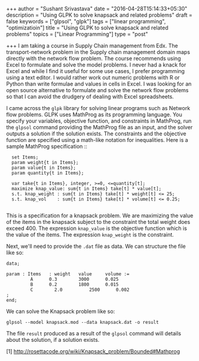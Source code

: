 +++
author = "Sushant Srivastava"
date = "2016-04-28T15:14:33+05:30"
description = "Using GLPK to solve knapsack and related problems"
draft = false
keywords = ["glpsol", "glpk"]
tags = ["linear programming", "optimizatioin"]
title = "Using GLPK to solve knapsack and related problems"
topics = ["Linear Programming"]
type = "post"

+++
I am taking a course in Supply Chain management from Edx. The transport-network problem in the Supply chain management domain maps
directly with the network flow problem. The course recommends using Excel to formulate and solve the model problems.
I never had a knack for Excel and while I find it useful for some use cases, I prefer programming using a text editor. I would rather work out numeric problems with R or Python than write formulae and values in cells in Excel. I was looking for an open source alternative to formulate and solve the network flow problems so that I can avoid the drudgery of dealing with Excel spreadsheets.

I came across the `glpk` library for solving linear programs such as Network flow problems. GLPK uses MathProg as its programming
language. You specify your variables, objective function, and constraints in MathProg, run the `glpsol` command providing the MathProg file as
an input, and the solver outputs a solution if the solution exists. The constraints and the objective function are specified using a math-like
notation for inequalities. Here is a sample MathProg specification ::

```ampl
  set Items;
  param weight{t in Items};
  param value{t in Items};
  param quantity{t in Items};

  var take{t in Items}, integer, >=0, <=quantity[t];
  maximize knap_value: sum{t in Items} take[t] * value[t];
  s.t. knap_weight : sum{t in Items} take[t] * weight[t] <= 25;
  s.t. knap_vol    : sum{t in Items} take[t] * volume[t] <= 0.25;


```

This is a specification for a knapsack problem. We are maximizing the value of the items in the knapsack subject to the constraint the total weight does exceed 400.
The expression `knap_value` is the objective function which is the value of the items. The expression `knap_weight` is the constraint.

Next, we'll need to provide the `.dat` file as data. We can structure the file like so:

```
data;

param : Items   : weight   value     volume :=
         A      0.3        3000      0.025
         B      0.2	       1800	     0.015
         C		  2.0	       2500      0.002
;
end;

```

We can solve the Knapsack problem like so:

```
glpsol --model knapsack.mod --data knapsack.dat -o result
```

The file `result` produced as a result of the `glpsol` command will details about the solution, if a solution exists.


[1] http://rosettacode.org/wiki/Knapsack_problem/Bounded#Mathprog
